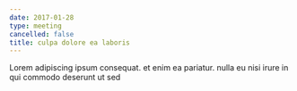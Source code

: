 ```yaml
---
date: 2017-01-28
type: meeting
cancelled: false
title: culpa dolore ea laboris
---
```

Lorem adipiscing ipsum consequat. et enim ea pariatur. nulla eu nisi irure in qui commodo deserunt ut sed
